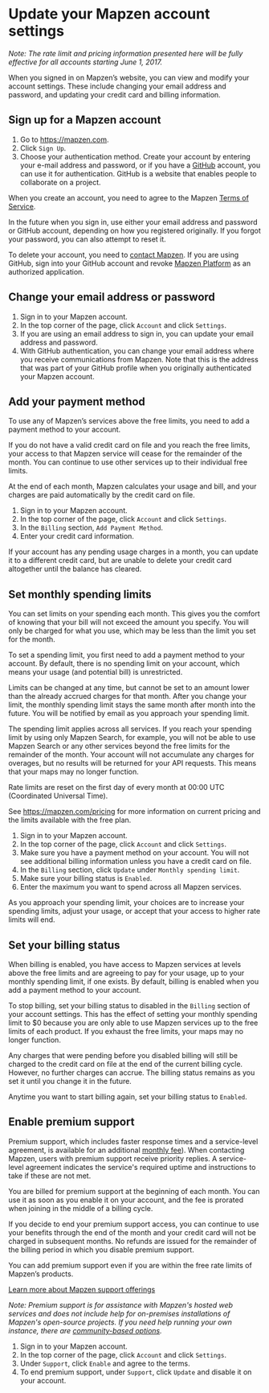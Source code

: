 # Update your Mapzen account settings

_Note: The rate limit and pricing information presented here will be fully effective for all accounts starting June 1, 2017._

When you signed in on Mapzen’s website, you can view and modify your account settings. These include changing your email address and password, and updating your credit card and billing information.

## Sign up for a Mapzen account

1. Go to https://mapzen.com.
2. Click `Sign Up`.
3. Choose your authentication method. Create your account by entering your e-mail address and password, or if you have a [GitHub](https://github.com) account, you can use it for authentication. GitHub is a website that enables people to collaborate on a project.

When you create an account, you need to agree to the Mapzen [Terms of Service](https://mapzen.com/terms/).

In the future when you sign in, use either your email address and password or GitHub account, depending on how you registered originally. If you forgot your password, you can also attempt to reset it.

To delete your account, you need to [contact Mapzen](mailto:support@mapzen.com). If you are using GitHub, sign into your GitHub account and revoke [Mapzen Platform](https://help.github.com/articles/reviewing-your-authorized-applications-oauth/) as an authorized application.

## Change your email address or password

1. Sign in to your Mapzen account.
2. In the top corner of the page, click `Account` and click `Settings`.
3. If you are using an email address to sign in, you can update your email address and password.
4. With GitHub authentication, you can change your email address where you receive communications from Mapzen. Note that this is the address that was part of your GitHub profile when you originally authenticated your Mapzen account.

## Add your payment method

To use any of Mapzen’s services above the free limits, you need to add a payment method to your account.

If you do not have a valid credit card on file and you reach the free limits, your access to that Mapzen service will cease for the remainder of the month. You can continue to use other services up to their individual free limits.

At the end of each month, Mapzen calculates your usage and bill, and your charges are paid automatically by the credit card on file.

1. Sign in to your Mapzen account.
2. In the top corner of the page, click `Account` and click `Settings`.
3. In the `Billing` section, `Add Payment Method`.
4. Enter your credit card information.

If your account has any pending usage charges in a month, you can update it to a different credit card, but are unable to delete your credit card altogether until the balance has cleared.

## Set monthly spending limits

You can set limits on your spending each month. This gives you the comfort of knowing that your bill will not exceed the amount you specify. You will only be charged for what you use, which may be less than the limit you set for the month.

To set a spending limit, you first need to add a payment method to your account. By default, there is no spending limit on your account, which means your usage (and potential bill) is unrestricted.

Limits can be changed at any time, but cannot be set to an amount lower than the already accrued charges for that month. After you change your limit, the monthly spending limit stays the same month after month into the future. You will be notified by email as you approach your spending limit.

The spending limit applies across all services. If you reach your spending limit by using only Mapzen Search, for example, you will not be able to use Mapzen Search or any other services beyond the free limits for the remainder of the month. Your account will not accumulate any charges for overages, but no results will be returned for your API requests. This means that your maps may no longer function.

Rate limits are reset on the first day of every month at 00:00 UTC (Coordinated Universal Time).

See https://mapzen.com/pricing for more information on current pricing and the limits available with the free plan.

1. Sign in to your Mapzen account.
2. In the top corner of the page, click `Account` and click `Settings`.
3. Make sure you have a payment method on your account. You will not see additional billing information unless you have a credit card on file.
4. In the `Billing` section, click `Update` under `Monthly spending limit`.
5. Make sure your billing status is `Enabled`.
6. Enter the maximum you want to spend across all Mapzen services.

As you approach your spending limit, your choices are to increase your spending limits, adjust your usage, or accept that your access to higher rate limits will end.

## Set your billing status

When billing is enabled, you have access to Mapzen services at levels above the free limits and are agreeing to pay for your usage, up to your monthly spending limit, if one exists. By default, billing is enabled when you add a payment method to your account.

To stop billing, set your billing status to disabled in the `Billing` section of your account settings. This has the effect of setting your monthly spending limit to $0 because you are only able to use Mapzen services up to the free limits of each product. If you exhaust the free limits, your maps may no longer function.

Any charges that were pending before you disabled billing will still be charged to the credit card on file at the end of the current billing cycle. However, no further charges can accrue. The billing status remains as you set it until you change it in the future.

Anytime you want to start billing again, set your billing status to `Enabled`.

## Enable premium support		

Premium support, which includes faster response times and a service-level agreement, is available for an additional [monthly fee](https://mapzen.com/pricing/#premium-support)). When contacting Mapzen, users with premium support receive priority replies. A service-level agreement indicates the service's required uptime and instructions to take if these are not met.

You are billed for premium support at the beginning of each month. You can use it as soon as you enable it on your account, and the fee is prorated when joining in the middle of a billing cycle.

If you decide to end your premium support access, you can continue to use your benefits through the end of the month and your credit card will not be charged in subsequent months. No refunds are issued for the remainder of the billing period in which you disable premium support.

You can add premium support even if you are within the free rate limits of Mapzen’s products.

[Learn more about Mapzen support offerings](support)

_Note: Premium support is for assistance with Mapzen's hosted web services and does not include help for on-premises installations of Mapzen's open-source projects. If you need help running your own instance, there are [community-based options](support.md/#github-and-community-chat)._

1. Sign in to your Mapzen account.		
2. In the top corner of the page, click `Account` and click `Settings`.		
3. Under `Support`, click `Enable` and agree to the terms.		
4. To end premium support, under `Support`, click `Update` and disable it on your account.
